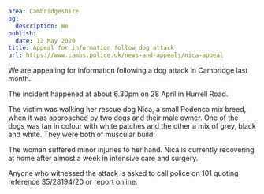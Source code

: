 ```yaml
area: Cambridgeshire
og:
  description: We
publish:
  date: 12 May 2020
title: Appeal for information follow dog attack
url: https://www.cambs.police.uk/news-and-appeals/nica-appeal
```

We are appealing for information following a dog attack in Cambridge last month.

The incident happened at about 6.30pm on 28 April in Hurrell Road.

The victim was walking her rescue dog Nica, a small Podenco mix breed, when it was approached by two dogs and their male owner. One of the dogs was tan in colour with white patches and the other a mix of grey, black and white. They were both of muscular build.

The woman suffered minor injuries to her hand. Nica is currently recovering at home after almost a week in intensive care and surgery.

Anyone who witnessed the attack is asked to call police on 101 quoting reference 35/28194/20 or report online.
